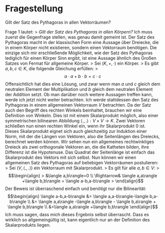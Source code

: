 # Fragestellung
Gilt der Satz des Pythagoras in allen Vektorräumen?

Frage 1 lautet: > *Gilt der Satz des Pythagoras in allen Körpern?* Ich muss zuerst die Gegenfrage stellen, was genau damit gemeint ist. Der Satz des Pythagoras macht in der klassischen Form eine Aussage über Dreiecke, die in einem Körper nicht existieren, sondern einen Vektorraum benötigen. Die einzige sich mir erschließende Möglichkeit, wie der Satz des Pythagoras lediglich für einen Körper Sinn ergibt, ist eine Aussage ähnlich des Großen Satzes von Fermat für allgemeine Körper. > Sei $(K,+,\cdot)$ ein Körper. > Es gibt $a,b,c\in K$, die folgende Gleichung erfüllen: > $$a\cdot a+b\cdot b=c\cdot c$$ Offensichtlich hat dies eine Lösung, und zwar wenn man $a$ und $c$ gleich dem neutralen Element der Multiplikation und $b$ gleich dem neutralen Element der Addition setzt. Ob man darüber noch weitere Aussagen treffen kann, werde ich jetzt nicht weiter betrachten. Ich werde stattdessen den Satz des Pythagoras in einem allgemeinen Vektorraum $V$ betrachten. Da der Satz auch den Begriff des rechten Winkels beinhaltet, brauchen wir eine Definition von Winkeln. Dies ist mit einem Skalarprodukt möglich, also einer symmetrischen bilinearen Abbildung $\langle .,.\rangle :V\times V\to K$. Zwei Vektoren schließen nun einen rechten Winkel ein, wenn ihr Skalarprodukt 0 ist. Dieses Skalarprodukt eignet sich auch gleichzeitig zur Induktion einer Norm, mit der die Längen von Vektoren, also die Seitenlängen des Dreiecks, berechnet werden können. Wir sehen nun ein allgemeines rechtwinkliges Dreieck als zwei orthogonale Vektoren an, die die Katheten bilden, ihre Differenz ist die Hypotenuse. Das Quadrat der Seitenlänge ist einfach das Skalarprodukt des Vektors mit sich selbst. Nun können wir einen allgemeinen Satz des Pythagoras auf beliebigen Vektorräumen postulieren: > Sei $(V,\langle .,.\rangle)$ ein Vektorraum mit Skalarprodukt. > Es gilt für alle $a,b\in V$: > $$\begin{align} > &\langle a,b\rangle=0 \\ \Rightarrow& \langle a,a\rangle +\langle b,b\rangle = \langle a-b,a-b\rangle > \end{align}$$ Der Beweis ist überraschend einfach und benötigt nur die Bilinearität: $$\begin{align} \langle a-b,a-b\rangle &= \langle a,a-b\rangle-\langle b,a-b\rangle \\ &= \langle a,a\rangle -\langle a,b\rangle - \langle b,a\rangle + \langle b,b\rangle \\ &=\langle a,a\rangle +\langle b,b\rangle \end{align}$$ Ich muss sagen, dass mich dieses Ergebnis selbst überrascht. Dass es wirklich so allgemeingültig ist, kann eigentlich nur an der Definition des Skalarprodukts liegen.